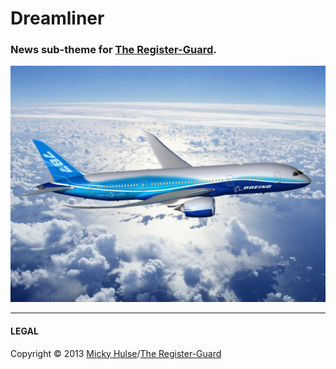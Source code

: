 # Dreamliner

### News sub-theme for [The Register-Guard](http://registerguard.com).

![Dreamliner cockpit](dreamliner.jpg)

---

#### LEGAL

Copyright &copy; 2013 [Micky Hulse](http://hulse.me)/[The Register-Guard](http://www.registerguard.com)